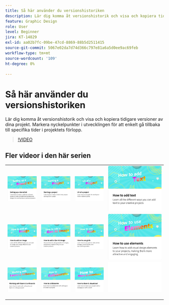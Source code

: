 ```yaml
---
title: Så här använder du versionshistoriken
description: Lär dig komma åt versionshistorik och visa och kopiera tidigare versioner av dina projekt
feature: Graphic Design
role: User
level: Beginner
jira: KT-14829
exl-id: aa02b7fc-09be-47cd-8869-88b5d2511415
source-git-commit: 5067e02da7d74d366c797e81a6a5d0ee9ac69feb
workflow-type: tm+mt
source-wordcount: '109'
ht-degree: 0%

---
```


# Så här använder du versionshistoriken

Lär dig komma åt versionshistorik och visa och kopiera tidigare versioner av dina projekt. Markera nyckelpunkter i utvecklingen för att enkelt gå tillbaka till specifika tider i projektets förlopp.

>[!VIDEO](https://video.tv.adobe.com/v/3438701?quality=12&learn=on&hidetitle=true&captions=swe)

## Fler videor i den här serien

<table style="table-layout:fixed">
<tr>
 <td>
      <a href="brand.md">
         <img alt="Konfigurera ett varumärkeskit" src="assets/brand.png" />
      </a>
  </td>
   <td>
      <a href="new-project.md">
         <img alt="Starta ett projekt" src="assets/starting-a-project.png" />
      </a>
  </td>
   <td>
      <a href="workspace.md">
         <img alt="Användarupplevelse för ett projekt" src="assets/workspace.png" />
      </a>
  </td>
  <td>
      <a href="text-effects.md">
         <img alt="Lägga till text" src="assets/text-effects.png" />
      </a>
  </td>
</tr>
<tr>
   <td>
      <a href="image-effects.md">
         <img alt="Lägga till en bild" src="assets/image-effects.png" />
      </a>
  </td>
   <td>
      <a href="add-gen-ai-image.md">
         <img alt="Lägga till en Gen AI-bild" src="assets/gen-ai-image.png" />
      </a>
  </td>
   <td>
      <a href="grids.md">
         <img alt="Använda stödraster" src="assets/grids.png" />
      </a>
  </td>
   <td>
         <a href="add-design-assets.md">
            <img alt="Använda element" src="assets/design-assets.png" />
         </a>
   </td>
</tr>
<tr>
   <td>
         <a href="layers.md">
            <img alt="Arbeta med lager och ritytor" src="assets/layers.png" />
         </a>
   </td>
   <td>
   <a href="collaborate.md">
      <img alt="Så här samarbetar du" src="assets/collaborate.png" />
   </a>
   </td>
   <td>
   <a href="share.md">
      <img alt="Dela och hämta" src="assets/share.png" />
   </a>
   </td>
   <td>
      <img alt="Avgränsare" src="../assets/Whitespacer.png" />
      <div>
      <br>
   </td>
</tr>
</table>
